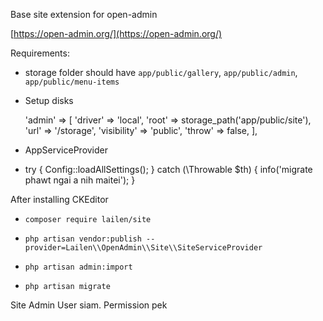 Base site extension for open-admin

[https://open-admin.org/](https://open-admin.org/)

Requirements: 

- storage folder should have `app/public/gallery`, `app/public/admin`, `app/public/menu-items`

- Setup disks

    'admin' => [
        'driver' => 'local',
        'root' => storage_path('app/public/site'),
        'url' => '/storage',
        'visibility' => 'public',
        'throw' => false,
    ],

- AppServiceProvider

-   try {
        Config::loadAllSettings();
    } catch (\Throwable $th) {
        info('migrate phawt ngai a nih maitei');
    }

After installing CKEditor

- `composer require lailen/site`

- `php artisan vendor:publish --provider=Lailen\\OpenAdmin\\Site\\SiteServiceProvider`

- `php artisan admin:import`

- `php artisan migrate`

Site Admin User siam. 
Permission pek
